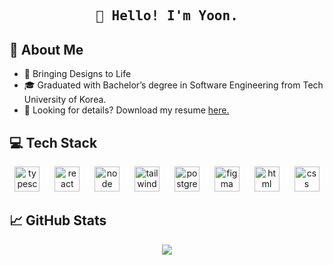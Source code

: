 <h2 align="center"><samp>👋 Hello! I'm Yoon.</samp></h2>

## :wave: About Me

- 🎨 Bringing Designs to Life
- 🎓 Graduated with Bachelor’s degree in Software Engineering from Tech University of Korea.
- 📄 Looking for details? Download my resume [here.](https://drive.google.com/file/d/1l0cGEABR-NRgg2UsyAGfIt5DKmXFZl13/view?usp=sharing)
<!-- - 🌐 Welcome to my personal website! Feel free to explore and learn more about me and my projects. [Visit my website](https://) -->

## :computer: Tech Stack

<div align="center">
  <!-- Frontend Technologies -->
  <img src="https://cdn.jsdelivr.net/gh/devicons/devicon@latest/icons/typescript/typescript-original.svg" height="40" alt="typescript logo"/>
  <img width="16" />
  <img src="https://cdn.jsdelivr.net/gh/devicons/devicon/icons/react/react-original.svg" height="40" alt="react logo"/>
  <img width="16" />
  <img src="https://cdn.jsdelivr.net/gh/devicons/devicon@latest/icons/nodejs/nodejs-original.svg" height="40" alt="node logo"/>
  <img width="16" />
  <img src="https://cdn.jsdelivr.net/gh/devicons/devicon@latest/icons/tailwindcss/tailwindcss-original.svg" height="40" alt="tailwind logo"/>
  <img width="16" />
  <img src="https://cdn.jsdelivr.net/gh/devicons/devicon@latest/icons/postgresql/postgresql-original.svg" height="40" alt="postgreSQL logo"/>
  <img width="16" />
  <img src="https://cdn.jsdelivr.net/gh/devicons/devicon@latest/icons/figma/figma-original.svg" height="40" alt="figma logo"/>
  <img width="16" />
  <img src="https://cdn.jsdelivr.net/gh/devicons/devicon@latest/icons/html5/html5-original.svg" height="40" alt="html logo"/>
  <img width="16" />
  <img src="https://cdn.jsdelivr.net/gh/devicons/devicon@latest/icons/css3/css3-original.svg" height="40" alt="css logo"/>
  <img width="16" />



</div>

## :chart_with_upwards_trend: GitHub Stats
<p align="center">
  <img src="https://git-hub-readme-stats-nu.vercel.app/api?username=onlyoon&theme=radical&show_icons=true&bg_color=00000000&rank_icon=github&count_private=true&border_radius=15&hide_title=true">
</p>

<!--
<div >

![https://github.com/onlyoon/park-sangyoon/blob/main/chat.svg](https://github.com/onlyoon/park-sangyoon/blob/main/chat.svg)

</div>
-->
